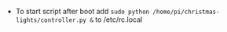 - To start script after boot add
`sudo python /home/pi/christmas-lights/controller.py &`
to /etc/rc.local
